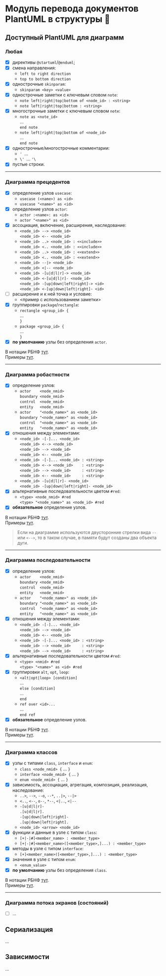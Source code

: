 # Модуль перевода документов PlantUML в структуры 🦜 #

## Доступный PlantUML для диаграмм ##
### Любая ###
- [x] директивы `@startuml`/`@enduml`;
- [x] смена направления:
  * `left to right direction`
  * `top to bottom direction`
- [x] однострочные `skinparam`:
  * `skinparam <key> <value>`
- [x] однострочные заметки с ключевым словом `note`:
  * `note left|right|top|bottom of <node_id> : <string>`
  * `note left|right|top|bottom : <string>`
- [x] многострочные заметки с ключевым словом `note`:
  * `note as <note_id>` \
    ... \
    `end note`
  * `note left|right|top|bottom of <node_id>` \
    ... \
    `end note`
- [x] однострочные/многострочные комментарии:
  * `' `...
  * `\' `... `'\`
- [x] пустые строки.

---

### Диаграмма прецедентов ###
- [x] определение узлов `usecase`:
  * `usecase (<name>) as <id>`
  * `usecase "<name>" as <id>`
- [x] определение узлов `actor`:
  * `actor :<name>: as <id>`
  * `actor "<name>" as <id>`
- [x] ассоциация, включение, расширения, наследование:
  * `<node_id> --> <node_id>` \
    `<node_id> <-- <node_id>` 
  * `<node_id> ..> <node_id> : <<include>>` \
    `<node_id> <.. <node_id> : <<include>>`
  * `<node_id> ..> <node_id> : <<extend>>` \
    `<node_id> <.. <node_id> : <<extend>>`
  * `<node_id> --|> <node_id>` \
    `<node_id> <|-- <node_id>`
  * `<node_id> -[u|d|l|r]-> <node_id>`       \
    `<node_id> <-[u|d|l|r]- <node_id>`       \
    `<node_id> -[up|down|left|right]-> <id>` \
    `<node_id> <-[up|down|left|right]- <id>`
- [ ] расширение и к ней точка и условие:
  * <пример с использованием заметки>
- [x] группировки `package`/`rectangle`:
  * `rectangle <group_id> {` \
    ... \
    `}`
  * `package <group_id> {` \
    ... \
    `}`
- [x] **по умолчанию** узлы без определения `actor`.

В нотации РБНФ [тут](converter/description/ebnf/uc.ebnf).\
Примеры [тут]().

---

### Диаграмма робастности ###
- [x] определение узлов:
  *  `actor    <node_nmid>` \
     `boundary <node_nmid>` \
     `control  <node_nmid>` \
     `entity   <node_nmid>` 
  *  `actor    "<node_name>" as <node_id>` \
     `boundary "<node_name>" as <node_id>` \
     `control  "<node_name>" as <node_id>` \
     `entity   "<node_name>" as <node_id>` 
- [x] отношения между элементами:
  * `<node_id> -[-]... <node_id>` \
    `<node_id> <--> <node_id>`    \
    `<node_id> --> <node_id>`     \
    `<node_id> <-- <node_id>`
  * `<node_id> -[-]... <node_id> : <string>` \
    `<node_id> <--> <node_id>    : <string>` \
    `<node_id> --> <node_id>     : <string>` \
    `<node_id> <-- <node_id>     : <string>`
  * `<node_id> -[u|d|l|r]- <node_id>` \
    `<node_id> -[up|down|left|right]- <node_id>`
- [x] альтернативные последовательности цветом `#red`:
  *  `<type> <node_nmid> #red` \
     `<type> "<node_name>" as <node_id> #red`
- [x] **обязательное** определение узлов.
     
В нотации РБНФ [тут](converter/description/ebnf/rob.ebnf).\
Примеры [тут]().

> Если на диаграмме используются двусторонние стрелки вида `--` или `<-->`, то в таком случае, в памяти будут созданы два объекта дуги.

---

### Диаграмма последовательности ###
- [x] определение узлов:
  *  `actor    <node_nmid>` \
     `boundary <node_nmid>` \
     `control  <node_nmid>` \
     `entity   <node_nmid>` 
  *  `actor    "<node_name>" as <node_id>` \
     `boundary "<node_name>" as <node_id>` \
     `control  "<node_name>" as <node_id>` \
     `entity   "<node_name>" as <node_id>` 
- [x] отношения между элементами:
  * `<node_id> -[-]... <node_id>` \
    `<node_id> --> <node_id>`     \
    `<node_id> <-- <node_id>`
  * `<node_id> -[-]... <node_id> : <string>` \
    `<node_id> --> <node_id>     : <string>` \
    `<node_id> --> <node_id>     : <string>`
- [x] альтернативные последовательности цветом `#red`:
  *  `<type> <nmid> #red`           \
     `<type> "<name>" as <id> #red`
- [x] группировки `alt`, `opt`, `loop`:
  *  `<alt|opt|loop> [condition]` \
     ... \
     `else [condition]` \
     ... \
     `end`
  * `ref over <id>...` \
    ... \
    `end ref`
- [x] **обязательное** определение узлов.

В нотации РБНФ [тут](converter/description/ebnf/seq.ebnf).\
Примеры [тут]().

---

### Диаграмма классов ###
- [x] узлы с типами `class`, `interface` и `enum`:
  * `class <node_nmid> {` ... `}`
  * `interface <node_nmid> {` ... `}`
  * `enum <node_nmid> {` ... `}`
- [x] зависимость, ассоциация, агрегация, композиция, реализация, наследование:
  * `..>`, `-->`, `--o`, `--*`, `..|>`, `--|>`
  * `<..`, `<--`, `o--`, `*--`, `<|..`, `<|--`
  * `-[u|d|l|r]-` \
    `.[u|d|l|r].` \
    `-[up|down|left|right]-` \
    `.[up|down|left|right].`
  * `<node_id> <arrow> <node_id>`
- [x] функции и данные в узле с типом `class`:
  * `[+|-|#]<member_name> : <member_type>`
  * `[+|-|#]<member_name>([<member_type>,]...) : <member_type>`
- [x] методы в узле с типом `interface`:
  * `[+]<member_name>([<member_type>,]...) : <member_type>`
- [x] значения в узле с типом `enum`:
  * `<enum_value>`
- [x] **по умолчанию** узлы без определения `class`.

В нотации РБНФ [тут](converter/description/ebnf/class.ebnf).\
Примеры [тут]().

---

### Диаграмма потока экранов (состояний) ###
- [ ] ...


## Сериализация ##

...

## Зависимости ##

...
